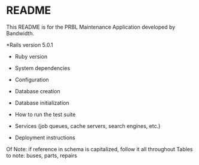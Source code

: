 # README

This README is for the PRBL Maintenance Application developed by Bandwidth. 

*Rails version 5.0.1

* Ruby version

* System dependencies

* Configuration

* Database creation

* Database initialization

* How to run the test suite

* Services (job queues, cache servers, search engines, etc.)

* Deployment instructions

Of Note: if reference in schema is capitalized, follow it all throughout
	Tables to note: buses, parts, repairs
